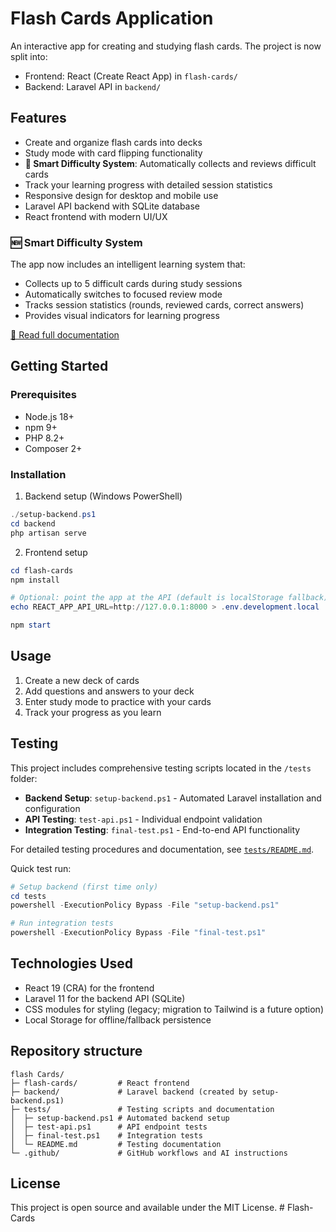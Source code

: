 # Flash Cards Application

An interactive app for creating and studying flash cards. The project is now split into:

- Frontend: React (Create React App) in `flash-cards/`
- Backend: Laravel API in `backend/`

## Features

- Create and organize flash cards into decks
- Study mode with card flipping functionality
- **🎯 Smart Difficulty System**: Automatically collects and reviews difficult cards
- Track your learning progress with detailed session statistics
- Responsive design for desktop and mobile use
- Laravel API backend with SQLite database
- React frontend with modern UI/UX

### 🆕 Smart Difficulty System
The app now includes an intelligent learning system that:
- Collects up to 5 difficult cards during study sessions
- Automatically switches to focused review mode
- Tracks session statistics (rounds, reviewed cards, correct answers)
- Provides visual indicators for learning progress

[📖 Read full documentation](./SMART_DIFFICULTY_SYSTEM.md)

## Getting Started

### Prerequisites

- Node.js 18+
- npm 9+
- PHP 8.2+
- Composer 2+

### Installation

1. Backend setup (Windows PowerShell)

```powershell
./setup-backend.ps1
cd backend
php artisan serve
```

2. Frontend setup

```powershell
cd flash-cards
npm install

# Optional: point the app at the API (default is localStorage fallback)
echo REACT_APP_API_URL=http://127.0.0.1:8000 > .env.development.local

npm start
```

## Usage

1. Create a new deck of cards
2. Add questions and answers to your deck
3. Enter study mode to practice with your cards
4. Track your progress as you learn

## Testing

This project includes comprehensive testing scripts located in the `/tests` folder:

- **Backend Setup**: `setup-backend.ps1` - Automated Laravel installation and configuration
- **API Testing**: `test-api.ps1` - Individual endpoint validation
- **Integration Testing**: `final-test.ps1` - End-to-end API functionality

For detailed testing procedures and documentation, see [`tests/README.md`](tests/README.md).

Quick test run:

```powershell
# Setup backend (first time only)
cd tests
powershell -ExecutionPolicy Bypass -File "setup-backend.ps1"

# Run integration tests
powershell -ExecutionPolicy Bypass -File "final-test.ps1"
```

## Technologies Used

- React 19 (CRA) for the frontend
- Laravel 11 for the backend API (SQLite)
- CSS modules for styling (legacy; migration to Tailwind is a future option)
- Local Storage for offline/fallback persistence

## Repository structure

```
flash Cards/
├─ flash-cards/         # React frontend
├─ backend/             # Laravel backend (created by setup-backend.ps1)
├─ tests/               # Testing scripts and documentation
│  ├─ setup-backend.ps1 # Automated backend setup
│  ├─ test-api.ps1      # API endpoint tests
│  ├─ final-test.ps1    # Integration tests
│  └─ README.md         # Testing documentation
└─ .github/             # GitHub workflows and AI instructions
```

## License

This project is open source and available under the MIT License.
#   F l a s h - C a r d s 
 
 